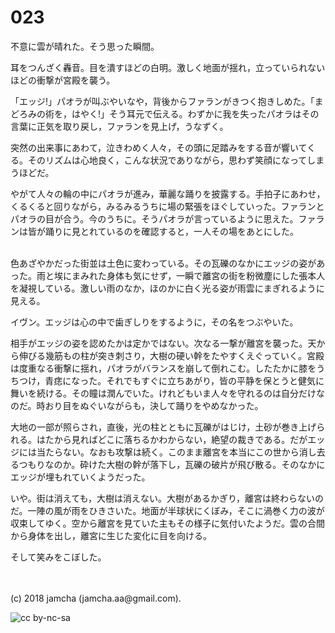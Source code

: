 # 023

不意に雲が晴れた。そう思った瞬間。  

耳をつんざく轟音。目を潰すほどの白明。激しく地面が揺れ，立っていられないほどの衝撃が宮殿を襲う。  

「エッジ!」パオラが叫ぶやいなや，背後からファランがきつく抱きしめた。「まどろみの術を，はやく!」そう耳元で伝える。わずかに我を失ったパオラはその言葉に正気を取り戻し，ファランを見上げ，うなずく。  

突然の出来事にあわて，泣きわめく人々，その頭に足踏みをする音が響いてくる。そのリズムは心地良く，こんな状況でありながら，思わず笑顔になってしまうほどだ。  

やがて人々の輪の中にパオラが進み，華麗な踊りを披露する。手拍子にあわせ，くるくると回りながら，みるみるうちに場の緊張をほぐしていった。ファランとパオラの目が合う。今のうちに。そうパオラが言っているように思えた。ファランは皆が踊りに見とれているのを確認すると，一人その場をあとにした。  

<br>  
色あざやかだった街並は土色に変わっている。その瓦礫のなかにエッジの姿があった。雨と埃にまみれた身体も気にせず，一瞬で離宮の街を粉微塵にした張本人を凝視している。激しい雨のなか，ほのかに白く光る姿が雨雲にまぎれるように見える。  

イヴン。エッジは心の中で歯ぎしりをするように，その名をつぶやいた。  

相手がエッジの姿を認めたかは定かではない。次なる一撃が離宮を襲った。天から伸びる幾筋もの柱が突き刺さり，大樹の硬い幹をたやすくえぐっていく。宮殿は度重なる衝撃に揺れ，パオラがバランスを崩して倒れこむ。したたかに膝をうちつけ，青痣になった。それでもすぐに立ちあがり，皆の平静を保とうと健気に舞いを続ける。その瞳は潤んでいた。けれどもいま人々を守れるのは自分だけなのだ。時おり目をぬぐいながらも，決して踊りをやめなかった。  

大地の一部が照らされ，直後，光の柱とともに瓦礫がはじけ，土砂が巻き上げられる。はたから見ればどこに落ちるかわからない，絶望の裁きである。だがエッジには当たらない。なおも攻撃は続く。このまま離宮を本当にこの世から消し去るつもりなのか。砕けた大樹の幹が落下し，瓦礫の破片が飛び散る。そのなかにエッジが埋もれていくようだった。  

いや。街は消えても，大樹は消えない。大樹があるかぎり，離宮は終わらないのだ。一陣の風が雨をひきさいた。地面が半球状にくぼみ，そこに渦巻く力の波が収束してゆく。空から離宮を見ていた主もその様子に気付いたようだ。雲の合間から身体を出し，離宮に生じた変化に目を向ける。  

そして笑みをこぼした。  

<br>  
<br>  
(c) 2018 jamcha (jamcha.aa@gmail.com).  

![cc by-nc-sa](https://i.creativecommons.org/l/by-nc-sa/4.0/88x31.png)
